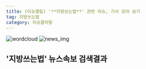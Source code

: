 ```yaml
---
title: (이슈클립) '**지방쓰는법**' 관련 이슈, 기사 모아 보기
tag: 지방쓰는법
category: 이슈클리핑
---
```

![wordcloud](https://s3.ap-northeast-2.amazonaws.com/lyrics101-wordcloud/2018-09-23-1537680579.png)
![news_img](https://user-images.githubusercontent.com/42597476/44507050-1206f400-a6e4-11e8-8d98-7ffbfebb353f.png)
## **'**지방쓰는법**'** 뉴스속보 검색결과

